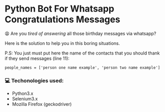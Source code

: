 # Python Bot For Whatsapp Congratulations Messages
:weary: Are you <i>tired of answering</i> all those birthday messages via whatsapp? 

Here is the solution to help you in this boring situations.

P.S:
You just must put here the name of the contacts that you should thank if they send messages (line 11):
```
people_names = ['person one name example', 'person two name example']
```

### :computer: Techonologies used:
* Python3.x
* Selenium3.x
* Mozilla Firefox (geckodriver)   
